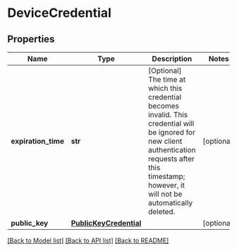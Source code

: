 # DeviceCredential

## Properties
Name | Type | Description | Notes
------------ | ------------- | ------------- | -------------
**expiration_time** | **str** | [Optional] The time at which this credential becomes invalid. This credential will be ignored for new client authentication requests after this timestamp; however, it will not be automatically deleted. | [optional] 
**public_key** | [**PublicKeyCredential**](PublicKeyCredential.md) |  | [optional] 

[[Back to Model list]](../README.md#documentation-for-models) [[Back to API list]](../README.md#documentation-for-api-endpoints) [[Back to README]](../README.md)


